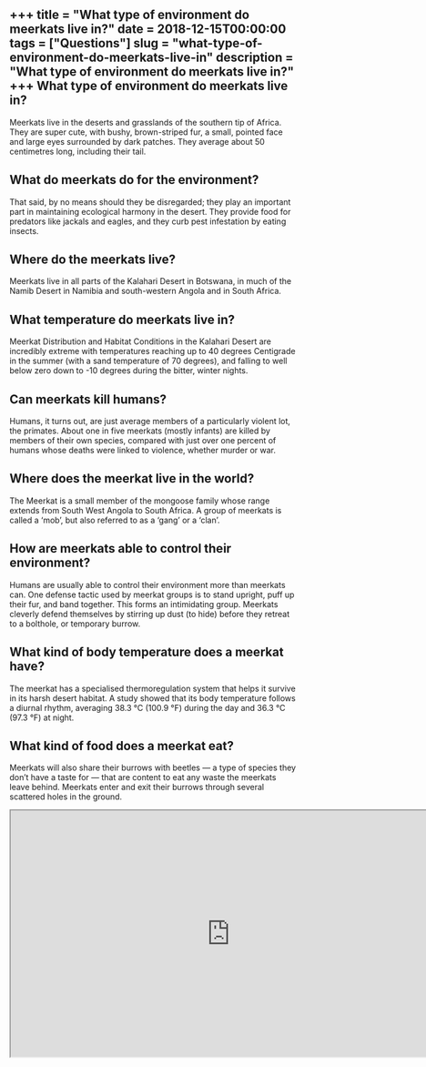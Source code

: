 +++
title = "What type of environment do meerkats live in?"
date = 2018-12-15T00:00:00
tags = ["Questions"]
slug = "what-type-of-environment-do-meerkats-live-in"
description = "What type of environment do meerkats live in?"
+++
What type of environment do meerkats live in?
---------------------------------------------

Meerkats live in the deserts and grasslands of the southern tip of Africa. They are super cute, with bushy, brown-striped fur, a small, pointed face and large eyes surrounded by dark patches. They average about 50 centimetres long, including their tail.

What do meerkats do for the environment?
----------------------------------------

That said, by no means should they be disregarded; they play an important part in maintaining ecological harmony in the desert. They provide food for predators like jackals and eagles, and they curb pest infestation by eating insects.

Where do the meerkats live?
---------------------------

Meerkats live in all parts of the Kalahari Desert in Botswana, in much of the Namib Desert in Namibia and south-western Angola and in South Africa.

What temperature do meerkats live in?
-------------------------------------

Meerkat Distribution and Habitat Conditions in the Kalahari Desert are incredibly extreme with temperatures reaching up to 40 degrees Centigrade in the summer (with a sand temperature of 70 degrees), and falling to well below zero down to -10 degrees during the bitter, winter nights.

Can meerkats kill humans?
-------------------------

Humans, it turns out, are just average members of a particularly violent lot, the primates. About one in five meerkats (mostly infants) are killed by members of their own species, compared with just over one percent of humans whose deaths were linked to violence, whether murder or war.

Where does the meerkat live in the world?
-----------------------------------------

The Meerkat is a small member of the mongoose family whose range extends from South West Angola to South Africa. A group of meerkats is called a ‘mob’, but also referred to as a ‘gang’ or a ‘clan’.

How are meerkats able to control their environment?
---------------------------------------------------

Humans are usually able to control their environment more than meerkats can. One defense tactic used by meerkat groups is to stand upright, puff up their fur, and band together. This forms an intimidating group. Meerkats cleverly defend themselves by stirring up dust (to hide) before they retreat to a bolthole, or temporary burrow.

What kind of body temperature does a meerkat have?
--------------------------------------------------

The meerkat has a specialised thermoregulation system that helps it survive in its harsh desert habitat. A study showed that its body temperature follows a diurnal rhythm, averaging 38.3 °C (100.9 °F) during the day and 36.3 °C (97.3 °F) at night.

What kind of food does a meerkat eat?
-------------------------------------

Meerkats will also share their burrows with beetles — a type of species they don’t have a taste for — that are content to eat any waste the meerkats leave behind. Meerkats enter and exit their burrows through several scattered holes in the ground.

<iframe allow="accelerometer; autoplay; clipboard-write; encrypted-media; gyroscope; picture-in-picture" allowfullscreen="" class="__youtube_prefs__  epyt-is-override  no-lazyload" data-no-lazy="1" data-origheight="433" data-origwidth="770" data-skipgform_ajax_framebjll="" height="433" id="_ytid_54253" loading="lazy" src="https://www.youtube.com/embed/OjmefU3Qtks?enablejsapi=1&autoplay=0&cc_load_policy=0&cc_lang_pref=&iv_load_policy=1&loop=0&modestbranding=0&rel=1&fs=1&playsinline=0&autohide=2&theme=dark&color=red&controls=1&" title="YouTube player" width="770"></iframe>